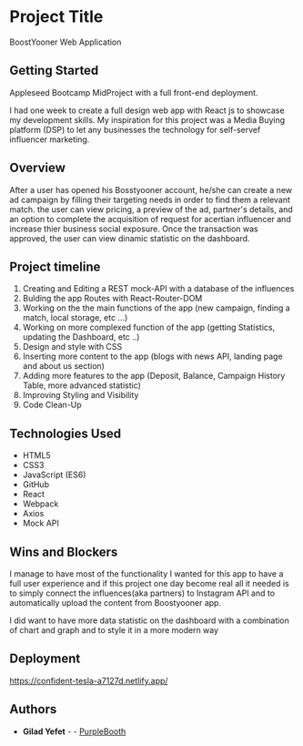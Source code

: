 # Project Title
 
BoostYooner Web Application
 
## Getting Started
 
Appleseed Bootcamp MidProject with a full front-end deployment.
 
I had one week to create a full design web app with React js to showcase my development skills. 
My inspiration for this project was a Media Buying platform (DSP) to let any businesses the
technology for self-servef influencer marketing.
 
## Overview
 
After a user has opened his Bosstyooner account, he/she can create a new ad campaign by filling
their targeting needs in order to find them a relevant match.
the user can view pricing, a preview of the ad, partner's details, and an option to complete the acquisition
of request for acertian influencer and increase thier business social exposure.
Once the transaction was approved, the user can view dinamic statistic on the dashboard.
 
## Project timeline 
 
1. Creating and Editing a REST mock-API with a database of the influences
2. Bulding the app Routes with React-Router-DOM
3. Working on the the main functions of the app (new campaign, finding a match, local storage, etc ...)
3. Working on more complexed function of the app (getting Statistics, updating the Dashboard, etc ..)
4. Design and style with CSS
5. Inserting more content to the app (blogs with news API, landing page and about us section)
6. Adding more features to the app (Deposit, Balance, Campaign History Table, more advanced statistic)
7. Improving Styling and Visibility
9. Code Clean-Up

## Technologies Used
* HTML5
* CSS3
* JavaScript (ES6)
* GitHub
* React
* Webpack
* Axios
* Mock API

## Wins and Blockers
 
I manage to have most of the functionality I wanted for this app to have a full  user experience and if this project
one day become real all it needed is to simply connect the influences(aka partners) to Instagram API and to automatically
upload the content from Boostyooner app.
 
I did want to have more data statistic on the dashboard with a combination of chart and graph and to style it 
in a more modern way
 
## Deployment
 
https://confident-tesla-a7127d.netlify.app/
 
## Authors
 
* **Gilad Yefet** -  - [PurpleBooth](https://github.com/gilad18)